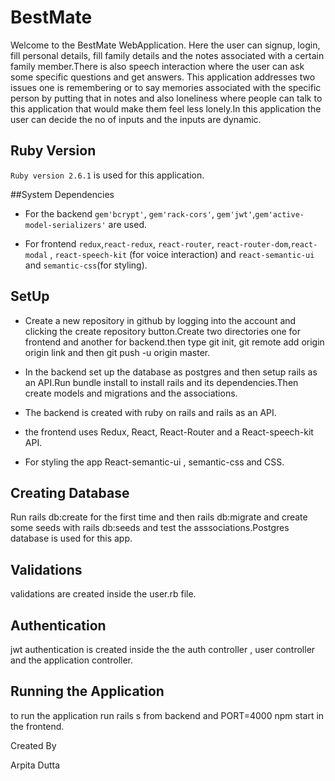 # BestMate

Welcome to the BestMate WebApplication. Here the user can signup, login, fill personal details, fill family details and the notes associated with a certain family member.There is also speech interaction where the user can  ask some specific questions and get answers.
This application addresses two issues one is remembering or to say memories associated with the specific person by putting that in notes and also loneliness where people can talk to this application that would make them feel less lonely.In this application the user can decide the no of inputs and the inputs are dynamic.

## Ruby Version

`Ruby version 2.6.1` is used for this application.

##System Dependencies

* For the backend `gem'bcrypt'`, `gem'rack-cors'`, `gem'jwt'`,`gem'active-model-serializers'` are used.

* For frontend `redux`,`react-redux`, `react-router`, `react-router-dom`,`react-modal` , `react-speech-kit` (for voice interaction) and `react-semantic-ui` and `semantic-css`(for styling).

## SetUp

* Create a new repository in github by logging into the account and clicking the create repository button.Create two directories one for frontend and another for backend.then type git init, git remote add origin origin link and then git push -u origin master.

* In the backend set up the database as postgres and then setup rails as an API.Run bundle install to install rails and its dependencies.Then create models and migrations and the associations.

* The backend is created with ruby on rails and rails as an API.

* the frontend uses Redux, React, React-Router and a React-speech-kit API.

* For styling the app React-semantic-ui , semantic-css and CSS.

## Creating Database

Run rails db:create for the first time and then rails db:migrate and create some seeds with rails db:seeds and test the asssociations.Postgres database is used for this app.

## Validations

validations are created inside the user.rb file.

## Authentication

jwt authentication is created inside the the auth controller , user controller and the application controller.

## Running the Application

to run the application run rails s from backend and PORT=4000 npm start in the frontend.

Created By

Arpita Dutta





